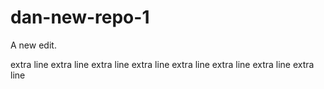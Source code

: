 # dan-new-repo-1

A new edit.

extra line
extra line
extra line
extra line
extra line
extra line
extra line
extra line
